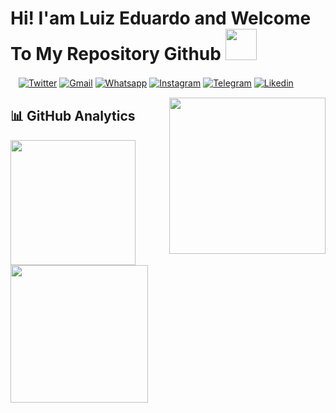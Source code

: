 # Hi! I'am Luiz Eduardo and Welcome To My Repository Github <img src="https://s6.gifyu.com/images/giphy-59aa24b79c973d96f.gif"  width="50">


ㅤ[![Twitter](https://img.shields.io/badge/Twitter-%231DA1F2.svg?style=for-the-badge&logo=Twitter&logoColor=white)]()
[![Gmail](https://img.shields.io/badge/Gmail-D14836?style=for-the-badge&logo=gmail&logoColor=white)](mailto:leas00009@gmail.com)
[![Whatsapp](https://img.shields.io/badge/WhatsApp-25D366?style=for-the-badge&logo=whatsapp&logoColor=white)](http://wa.me/5579999546488)
[![Instagram](https://img.shields.io/badge/Instagram-E4405F?style=for-the-badge&logo=instagram&logoColor=white)](https://www.instagram.com/luizzeddu/)
[![Telegram](https://img.shields.io/badge/Telegram-2CA5E0?style=for-the-badge&logo=telegram&logoColor=white)]()
[![Likedin](https://img.shields.io/badge/LinkedIn-0077B5?style=for-the-badge&logo=linkedin&logoColor=white)]()



<img align="right" height="250px" src="https://s4.gifyu.com/images/web-main.gif">


## 📊 GitHub Analytics

<div >
  <a href="https://github.com/DevLuizEduardo">
  <img height="200px" src="https://github-readme-stats.vercel.app/api?username=DevLuizEduardo&show_icons=true&theme=radical&include_all_commits=true&count_private=true" />
  <img  height="220px" src="https://s6.gifyu.com/images/giphy-3a396ab22f01d6301.gif">
</div>



<!--
**DevLuizEduardo/DevLuizEduardo** is a ✨ _special_ ✨ repository because its `README.md` (this file) appears on your GitHub profile.

Here are some ideas to get you started:

- 🔭 I’m currently working on ...
- 🌱 I’m currently learning ...
- 👯 I’m looking to collaborate on ...
- 🤔 I’m looking for help with ...
- 💬 Ask me about ...
- 📫 How to reach me: ...
- 😄 Pronouns: ...
- ⚡ Fun fact: ...
-->
